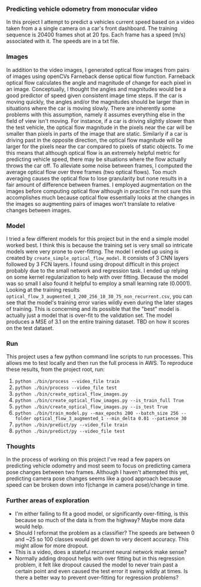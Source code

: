 ### Predicting vehicle odometry from monocular video

In this project I attempt to predict a vehicles current speed based on a video taken from a a single camera on a car's front dashboard. The training sequence is 20400 frames shot at 20 fps. Each frame has a speed (m/s) associated with it. The speeds are in a txt file. 

### Images
In addition to the video images, I generated optical flow images from pairs of images using openCVs Farneback dense optical flow function. Farneback optical flow calculates the angle and magnitude of change for each pixel in an image. Conceptually, I thought the angles and magnitudes would be a good predictor of speed given consistent image time steps. If the car is moving quickly, the angles and/or the magnitudes should be larger than in situations where the car is moving slowly. There are inherently some problems with this assumption, namely it assumes everything else in the field of view isn't moving. For instance, if a car is driving slightly slower than the test vehicle, the optical flow magnitude in the pixels near the car will be smaller than pixels in parts of the image that are static. Similarly if a car is driving past in the opposite direction, the optical flow magnitude will be larger for the pixels near the car compared to pixels of static objects. To me this means that although optical flow is an extremely helpful metric for predicting vehicle speed, there may be situations where the flow actually throws the car off. To alleviate some noise between frames, I computed the average optical flow over three frames (two optical flows). Too much averaging causes the optical flow to lose granularity but none results in a fair amount of difference between frames. I employed augmentation on the images before computing optical flow although in practice I'm not sure this accomplishes much because optical flow essentially looks at the changes in the images so augmenting pairs of images won't translate to relative changes between images. 

### Model
I tried a few different models for this project but in the end a simple model worked best. I think this is because the training set is very small so intricate models were very prone to over-fitting. The model I ended up using is created by `create_simple_optical_flow_model`. It consists of 3 CNN layers followed by 3 FCN layers. I found using dropout difficult in this project probably due to the small network and regression task. I ended up relying on some kernel regularization to help with over fitting. Because the model was so small I also found it helpful to employ a small learning rate (0.0001). Looking at the training results `optical_flow_3_augmented_1_200_256_10_30_75_non_recurrent.csv`, you can see that the model's training error varies wildly even during the later stages of training. This is concerning and its possible that the "best" model is actually just a model that is over-fit to the validation set. The model produces a MSE of 3.1 on the entire training dataset. TBD on how it scores on the test dataset. 

### Run
This project uses a few python command line scripts to run processes. This allows me to test locally and then run the full process in AWS. To reproduce these results, from the project root, run:
1. `python ./bin/process --video_file train`
2. `python ./bin/process --video_file test`
3. `python ./bin/create_optical_flow_images.py`
4. `python ./bin/create_optical_flow_images.py --is_train_full True`
5. `python ./bin/create_optical_flow_images.py --is_test True`
6. `python ./bin/train_model.py --max_epochs 200 --batch_size 256 --folder optical_flow_3_augmented_1 --min_delta 0.01 --patience 30`
7. `python ./bin/predict/py --video_file train`
8. `python ./bin/predict/py --video_file test`

### Thoughts
In the process of working on this project I've read a few papers on predicting vehicle odometry and most seem to focus on predicting camera pose changes between two frames. Although I haven't attempted this yet, predicting camera pose changes seems like a good approach because speed can be broken down into f(change in camera pose)/change in time.

### Further areas of exploration
- I'm either failing to fit a good model, or significantly over-fitting, is this because so much of the data is from the highway? Maybe more data would help.
- Should I reformat the problem as a classifier? The speeds are between 0 and ~25 so 100 classes would get down to very decent accuracy. This might allow for more dropout.
- This is a video, does a stateful recurrent neural network make sense?
- Normally adding dropout helps with over fitting but in this regression problem, it felt like dropout caused the model to never train past a certain point and even caused the test error it swing wildly at times. Is there a better way to prevent over-fitting for regression problems?

